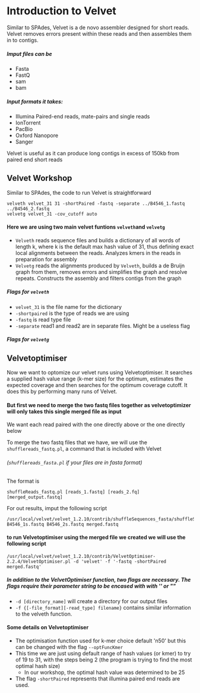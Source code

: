 # Introduction to Velvet

Similar to SPAdes, Velvet is a de novo assembler designed for short reads. Velvet removes errors present within these reads and then assembles them in to contigs. 
##### Imput files can be
- Fasta
- FastQ
- sam 
- bam 
 
##### Input formats it takes:

- Illumina Paired-end reads, mate-pairs and single reads
- IonTorrent
- PacBio
- Oxford Nanopore
- Sanger
 
 Velvet is useful as it can produce long contigs in excess of 150kb from paired end short reads
 
## Velvet Workshop
 
Similar to SPAdes, the code to run Velvet is straightforward
 
```
velveth velvet_31 31 -shortPaired -fastq -separate ../B4546_1.fastq ../B4546_2.fastq
velvetg velvet_31 -cov_cutoff auto
```
#### Here we are using two main velvet funtions ```velveth```and ```velvetg```

- ```Velveth``` reads sequence files and builds a dictionary of all words of length k, where k is the default max hash value of 31, thus defining exact local alignments between the reads. Analyzes kmers in the reads in preparation for assembly
- ```Velvetg``` reads the alignments produced by ```Velveth```, builds a de Bruijn graph from them, removes errors and simplifies the graph and resolve repeats. Constructs the assembly and filters contigs from the graph

##### Flags for ```velveth```
- ```velvet_31``` is the file name for the dictionary
- ```-shortpaired``` is the type of reads we are using
- ```-fastq``` is read type file
- ```-separate```  read1 and read2 are in separate files. Might be a useless flag

##### Flags for ```velvetg```

## Velvetoptimiser 
Now we want to optomize our velvet runs using Velvetoptimiser. It searches a supplied hash value range (k-mer size) for the optimum, estimates the expected coverage and then searches for the optimum coverage cutoff. It does this by performing many runs of Velvet. 

#### But first we need to merge the two fastq files together as velvetoptimizer will only takes this single merged file as input
We want each read paired with the one directly above or the one directly below

To merge the two fastq files that we have, we will use the ```shufflereads_fastq.pl```, a command that is included with Velvet
######  (```shufflereads_fasta.pl``` if your files are in fasta format)

The format is
```
shuffleReads_fastq.pl [reads_1.fastq] [reads_2.fq] [merged_output.fastq]
```
For out results, imput the following script
```
/usr/local/velvet/velvet_1.2.10/contrib/shuffleSequences_fasta/shuffleSequences_fastq.pl B4546_1s.fastq B4546_2s.fastq merged.fastq
```

#### to run Velvetoptimiser using the merged file we created we will use the following script
```
/usr/local/velvet/velvet_1.2.10/contrib/VelvetOptimiser-2.2.4/VelvetOptimiser.pl -d 'velvet' -f '-fastq -shortPaired merged.fastq'
```
##### In addition to the VelvetOptimiser function, two flags are necessary. The flags require their parameter string to be encased with with '' or ""
- ```-d [directory_name]``` will create a directory for our output files
- ```-f {[-file_format][-read_type] filename}``` contains similar information to the velveth function.

#### Some details on Velvetoptimiser
- The optimisation function used for k-mer choice default 'n50' but this can be changed with the flag ```--optFuncKmer```
- This time we are just using default range of hash values (or kmer) to try of 19 to 31, with the steps being 2 (the program is trying to find the most optimal hash size)
 	-  In our workshop, the optimal hash value was determined to be 25
- The flag ```-shortPaired``` represents that illumina paired end reads are used. 





















